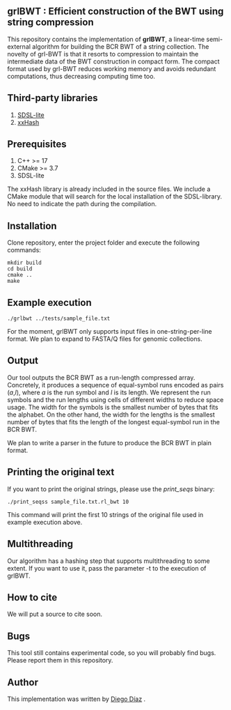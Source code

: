 ## grlBWT : Efficient construction of the BWT using string compression

This repository contains the implementation of **grlBWT**, a linear-time semi-external algorithm for building the BCR BWT
of a string collection. The novelty of grl-BWT is that it resorts to compression to maintain the intermediate data of
the BWT construction in compact form. The compact format used by grl-BWT reduces working memory and avoids redundant
computations, thus decreasing computing time too.

## Third-party libraries

1. [SDSL-lite](https://github.com/simongog/sdsl-lite)
2. [xxHash](https://github.com/Cyan4973/xxHash)

## Prerequisites

1. C++ >= 17
2. CMake >= 3.7
3. SDSL-lite

The xxHash library is already included in the source files. We include a CMake module that will search for the local
installation of the SDSL-library. No need to indicate the path during the compilation.

## Installation

Clone repository, enter the project folder and execute the following commands:

```
mkdir build
cd build
cmake ..
make
```

## Example execution

```
./grlbwt ../tests/sample_file.txt
```

For the moment, grlBWT only supports input files in one-string-per-line format. We plan to expand to FASTA/Q files for
genomic collections.

## Output

Our tool outputs the BCR BWT as a run-length compressed array. Concretely, it produces a sequence of equal-symbol runs
encoded as pairs (*a*,*l*), where *a* is the run symbol and *l* is its length. We represent the run symbols and the run
lengths using cells of different widths to reduce space usage. The width for the symbols is the smallest number of bytes
that fits the alphabet. On the other hand, the width for the lengths is the smallest number of bytes that fits the
length of the longest equal-symbol run in the BCR BWT.

We plan to write a parser in the future to produce the BCR BWT in plain format.

## Printing the original text

If you want to print the original strings, please use the *print_seqs* binary:

```
./print_seqss sample_file.txt.rl_bwt 10
```

This command will print the first 10 strings of the original file used in example execution above.

## Multithreading

Our algorithm has a hashing step that supports multithreading to some extent. If you want to use it, pass the parameter
-t to the execution of grlBWT.

## How to cite

We will put a source to cite soon.

## Bugs

This tool still contains experimental code, so you will probably find bugs. Please report them in this repository.

## Author

This implementation was written by [Diego Díaz](https://github.com/ddiazdom) .

